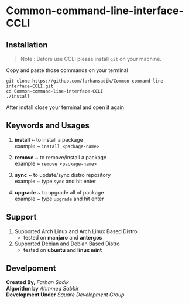 # Common-command-line-interface-CCLI

## Installation

> Note : Before use CCLI please install `git` on your machine.

Copy and paste those commands on your terminal 
```
git clone https://github.com/farhansadik/Common-command-line-interface-CCLI.git
cd Common-command-line-interface-CCLI
./install
```
After install close your terminal and open it again

## Keywords and Usages
 1. **install** ~ to install a package  <br>
 example ~ ```install <package-name>``` 
 
 2. **remove** ~ to remove/install a package <br>
 example ~ ```remove <package-name>``` 
 
 3. **sync** ~ to update/sync distro repository <br>
 example ~ type ```sync``` and hit enter 
 
 4. **upgrade** ~ to upgrade all of package <br>
 example ~ type ```upgrade``` and hit enter 

## Support 
 1. Supported Arch Linux and Arch Linux Based Distro
     * tested on **manjaro** and **antergos**
 2. Supported Debian and Debian Based Distro
     * tested on **ubuntu** and **linux mint**

## Develpoment
**Created By,** 
_Farhan Sadik_ <br>
**Algorithm by** 
_Ahmmed Sabbir_ <br>
**Development Under** 
_Square Development Group_
